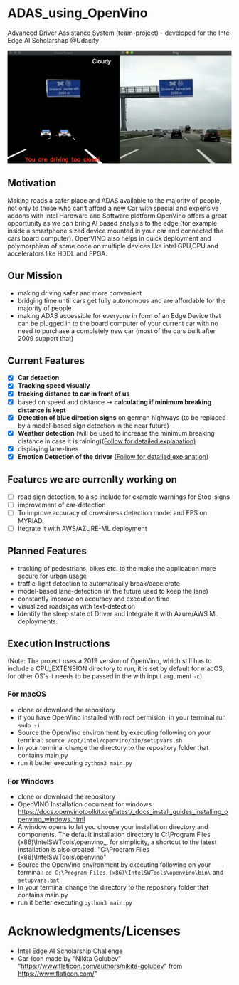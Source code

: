 # ADAS_using_OpenVino
Advanced Driver Assistance System (team-project) - developed for the Intel Edge AI Scholarshap @Udacity

[![example_output_vid](Self-developed-ADAS/output_example.png)](https://youtu.be/mfI0uvXCe48)

## Motivation
Making roads a safer place and ADAS available to the majority of people, not only to those who can’t afford a new Car with special and expensive addons with Intel Hardware and Software plotform.OpenVino offers a great opportunity as we can bring AI based analysis to the edge (for example inside a smartphone sized device mounted in your car and connected the cars board computer). OpenVINO also helps in quick deployment and polymorphism of some code on multiple devices like intel GPU,CPU and accelerators like HDDL and FPGA.

## Our Mission
- making driving safer and more convenient
- bridging time until cars get fully autonomous and are affordable for the majority of people
- making ADAS accessible for everyone in form of an Edge Device that can be plugged in to the board computer of your current car with no need to purchase a completely new car (most of the cars built after 2009 support that)

## Current Features
- [x] **Car detection**
- [x] **Tracking speed visually**
- [x] **tracking distance to car in front of us**
- [x] based on speed and distance -> **calculating if minimum breaking distance is kept**
- [x] **Detection of blue direction signs** on german highways (to be replaced by a model-based sign detection in the near future)
- [x] **Weather detection** (will be used to increase the minimum breaking distance in case it is raining)[(Follow for detailed explanation)](Weather_Classification)
- [x] displaying lane-lines
- [x] **Emotion Detection of the driver** [(Follow for detailed explanation)](DriverEmotionDetection)

## Features we are currenlty working on
- [ ] road sign detection, to also include for example warnings for Stop-signs
- [ ] improvement of car-detection
- [ ] To improve accuracy of drowsiness detection model  and FPS on MYRIAD.
- [ ] Itegrate it with AWS/AZURE-ML deployment

## Planned Features
- tracking of pedestrians, bikes etc. to the make the application more secure for urban usage
- traffic-light detection to automatically break/accelerate
- model-based lane-detection (in the future used to keep the lane)
- constantly improve on accuracy and execution time
- visualized roadsigns with text-detection
- Identify the sleep state of Driver and Integrate it with Azure/AWS ML deployments.

## Execution Instructions
(Note: The project uses a 2019 version of OpenVino, which still has to include a CPU_EXTENSION directory to run, it is set by default for macOS, for other OS's it needs to be passed in the with input argument ```-c```)
### For macOS
- clone or download the repository
- if you have OpenVino installed with root permision, in your terminal run ```sudo -i```
- Source the OpenVino environment by executing following on your terminal: ```source /opt/intel/openvino/bin/setupvars.sh```
- In your terminal change the directory to the repository folder that contains main.py
- run it better executing ```python3 main.py```

### For Windows
- clone or download the repository
- OpenVINO Installation document for windows https://docs.openvinotoolkit.org/latest/_docs_install_guides_installing_openvino_windows.html
-  A window opens to let you choose your installation directory and components. The default installation directory is C:\Program Files (x86)\IntelSWTools\openvino_<version>, for simplicity, a shortcut to the latest installation is also created: "C:\Program Files (x86)\IntelSWTools\openvino"
- Source the OpenVino environment by executing following on your terminal: ```cd C:\Program Files (x86)\IntelSWTools\openvino\bin\``` and ```setupvars.bat```
- In your terminal change the directory to the repository folder that contains main.py
- run it better executing ```python3 main.py```



# Acknowledgments/Licenses
- Intel Edge AI Scholarship Challenge
- Car-Icon made by "Nikita Golubev" "https://www.flaticon.com/authors/nikita-golubev" from https://www.flaticon.com/"

